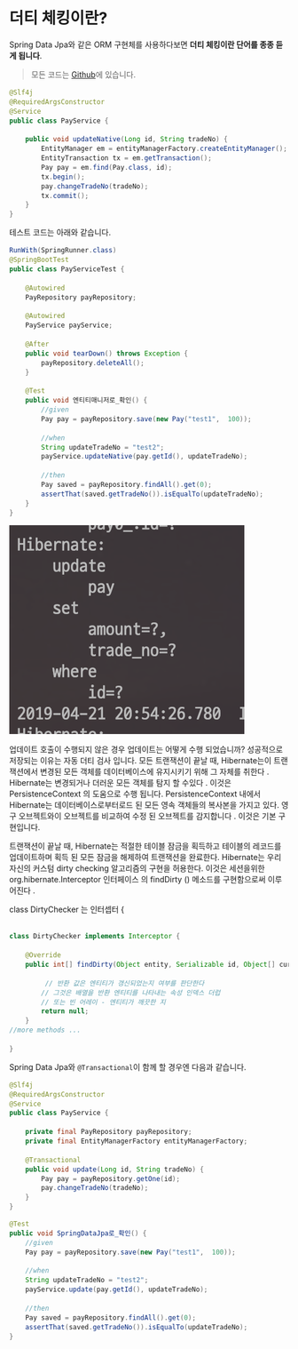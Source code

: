 # 더티 체킹이란?

Spring Data Jpa와 같은 ORM 구현체를 사용하다보면 **더티 체킹이란 단어를 종종 듣게 됩니다**.  

> 모든 코드는 [Github](https://github.com/jojoldu/blog-code/tree/master/jpa-theory)에 있습니다.

```java
@Slf4j
@RequiredArgsConstructor
@Service
public class PayService {

    public void updateNative(Long id, String tradeNo) {
        EntityManager em = entityManagerFactory.createEntityManager();
        EntityTransaction tx = em.getTransaction();
        Pay pay = em.find(Pay.class, id);
        tx.begin();
        pay.changeTradeNo(tradeNo);
        tx.commit();
    }
}
```

테스트 코드는 아래와 같습니다.

```java
RunWith(SpringRunner.class)
@SpringBootTest
public class PayServiceTest {

    @Autowired
    PayRepository payRepository;

    @Autowired
    PayService payService;

    @After
    public void tearDown() throws Exception {
        payRepository.deleteAll();
    }

    @Test
    public void 엔티티매니저로_확인() {
        //given
        Pay pay = payRepository.save(new Pay("test1",  100));

        //when
        String updateTradeNo = "test2";
        payService.updateNative(pay.getId(), updateTradeNo);

        //then
        Pay saved = payRepository.findAll().get(0);
        assertThat(saved.getTradeNo()).isEqualTo(updateTradeNo);
    }
}

```

![update](./images/update.png)

업데이트 호출이 수행되지 않은 경우 업데이트는 어떻게 수행 되었습니까? 성공적으로 저장되는 이유는 자동 더티 검사 입니다.
모든 트랜잭션이 끝날 때, Hibernate는이 트랜잭션에서 변경된 모든 객체를 데이터베이스에 유지시키기 위해 그 자체를 취한다 . Hibernate는 변경되거나 더러운 모든 객체를 탐지 할 수있다 . 이것은 PersistenceContext 의 도움으로 수행 됩니다. PersistenceContext 내에서 Hibernate는 데이터베이스로부터로드 된 모든 영속 객체들의 복사본을 가지고 있다. 영구 오브젝트와이 오브젝트를 비교하여 수정 된 오브젝트를 감지합니다 . 이것은 기본 구현입니다. 


트랜잭션이 끝날 때, Hibernate는 적절한 테이블 잠금을 획득하고 테이블의 레코드를 업데이트하며 획득 된 모든 잠금을 해제하여 트랜잭션을 완료한다.
Hibernate는 우리 자신의 커스텀 dirty checking 알고리즘의 구현을 허용한다. 이것은 세션을위한 org.hibernate.Interceptor 인터페이스 의 findDirty () 메소드를 구현함으로써 이루어진다 .

class DirtyChecker 는 인터셉터 {

```java

class DirtyChecker implements Interceptor {
    
    @Override
    public int[] findDirty(Object entity, Serializable id, Object[] currentState, Object[] previousState, String[] propertyNames, Type[] types) {

         // 반환 값은 엔티티가 갱신되었는지 여부를 판단한다 
        // 그것은 배열을 반환 엔티티를 나타내는 속성 인덱스 더럽 
        // 또는 빈 어레이 - 엔티티가 깨끗한 지   
        return null;
    }
//more methods ...

}

```

Spring Data Jpa와 ```@Transactional```이 함께 할 경우엔 다음과 같습니다.

```java
@Slf4j
@RequiredArgsConstructor
@Service
public class PayService {

    private final PayRepository payRepository;
    private final EntityManagerFactory entityManagerFactory;

    @Transactional
    public void update(Long id, String tradeNo) {
        Pay pay = payRepository.getOne(id);
        pay.changeTradeNo(tradeNo);
    }
}
```

```java
@Test
public void SpringDataJpa로_확인() {
    //given
    Pay pay = payRepository.save(new Pay("test1",  100));

    //when
    String updateTradeNo = "test2";
    payService.update(pay.getId(), updateTradeNo);

    //then
    Pay saved = payRepository.findAll().get(0);
    assertThat(saved.getTradeNo()).isEqualTo(updateTradeNo);
}
```